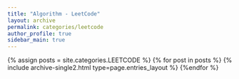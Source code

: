 ```yaml
---
title: "Algorithm - LeetCode"
layout: archive
permalink: categories/leetcode
author_profile: true
sidebar_main: true
---
```



{% assign posts = site.categories.LEETCODE %}
{% for post in posts %} {% include archive-single2.html type=page.entries_layout %} {%endfor %}

